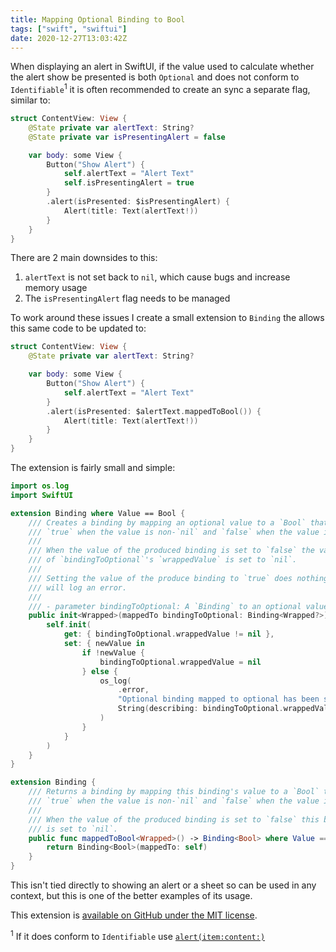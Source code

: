 ```yaml
---
title: Mapping Optional Binding to Bool
tags: ["swift", "swiftui"]
date: 2020-12-27T13:03:42Z
---
```


When displaying an alert in SwiftUI, if the value used to calculate whether the alert show be presented is both `Optional` and does not conform to `Identifiable`<sup>1</sup> it is often recommended to create an sync a separate flag, similar to:

```swift
struct ContentView: View {
    @State private var alertText: String?
    @State private var isPresentingAlert = false

    var body: some View {
        Button("Show Alert") {
            self.alertText = "Alert Text"
            self.isPresentingAlert = true
        }
        .alert(isPresented: $isPresentingAlert) {
            Alert(title: Text(alertText!))
        }
    }
}
```

There are 2 main downsides to this:

1. `alertText` is not set back to `nil`, which cause bugs and increase memory usage
2. The `isPresentingAlert` flag needs to be managed

To work around these issues I create a small extension to `Binding` the allows this same code to be updated to:

```swift
struct ContentView: View {
    @State private var alertText: String?

    var body: some View {
        Button("Show Alert") {
            self.alertText = "Alert Text"
        }
        .alert(isPresented: $alertText.mappedToBool()) {
            Alert(title: Text(alertText!))
        }
    }
}
```

The extension is fairly small and simple:

```swift
import os.log
import SwiftUI

extension Binding where Value == Bool {
    /// Creates a binding by mapping an optional value to a `Bool` that is
    /// `true` when the value is non-`nil` and `false` when the value is `nil`.
    ///
    /// When the value of the produced binding is set to `false` the value
    /// of `bindingToOptional`'s `wrappedValue` is set to `nil`.
    ///
    /// Setting the value of the produce binding to `true` does nothing and
    /// will log an error.
    ///
    /// - parameter bindingToOptional: A `Binding` to an optional value, used to calculate the `wrappedValue`.
    public init<Wrapped>(mappedTo bindingToOptional: Binding<Wrapped?>) {
        self.init(
            get: { bindingToOptional.wrappedValue != nil },
            set: { newValue in
                if !newValue {
                    bindingToOptional.wrappedValue = nil
                } else {
                    os_log(
                        .error,
                        "Optional binding mapped to optional has been set to `true`, which will have no effect. Current value: %@",
                        String(describing: bindingToOptional.wrappedValue)
                    )
                }
            }
        )
    }
}

extension Binding {
    /// Returns a binding by mapping this binding's value to a `Bool` that is
    /// `true` when the value is non-`nil` and `false` when the value is `nil`.
    ///
    /// When the value of the produced binding is set to `false` this binding's value
    /// is set to `nil`.
    public func mappedToBool<Wrapped>() -> Binding<Bool> where Value == Wrapped? {
        return Binding<Bool>(mappedTo: self)
    }
}
```

This isn't tied directly to showing an alert or a sheet so can be used in any context, but this is one of the better examples of its usage.

This extension is [available on GitHub under the MIT license](https://gist.github.com/JosephDuffy/f6291ad150e8aedf4515c29fdf5ab7e3).

<sup>1</sup> If it does conform to `Identifiable` use [`alert(item:content:)`](<https://developer.apple.com/documentation/swiftui/view/alert(item:content:)>)
